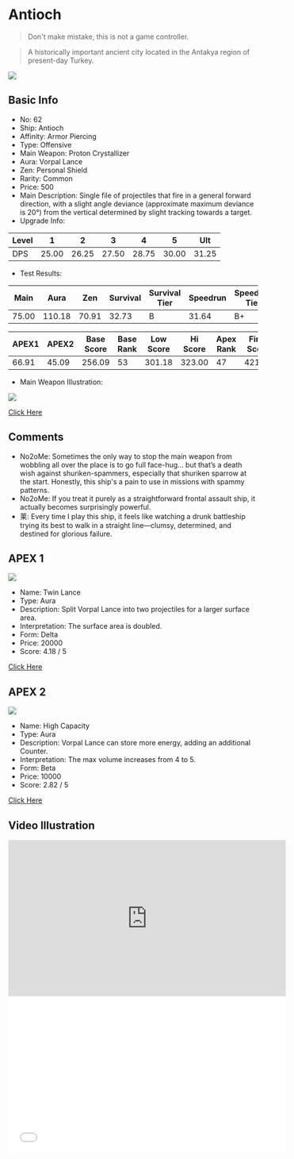 # Antioch

> Don't make mistake, this is not a game controller.

> A historically important ancient city located in the Antakya region of present-day Turkey.

<img src="/ships/ship_62.png" style={{zoom:1}}/>

## Basic Info

- No: 62
- Ship: Antioch
- Affinity: Armor Piercing
- Type: Offensive
- Main Weapon: Proton Crystallizer
- Aura: Vorpal Lance
- Zen: Personal Shield
- Rarity: Common
- Price: 500
- Main Description: Single file of projectiles that fire in a general forward direction, with a slight angle deviance (approximate maximum deviance is 20°) from the vertical determined by slight tracking towards a target.
- Upgrade Info: 

| Level | 1 | 2 | 3 | 4 | 5 | Ult |
|--|--|--|--|--|--|--|
| DPS | 25.00 | 26.25 | 27.50 | 28.75 | 30.00 | 31.25 |

- Test Results: 

| Main | Aura | Zen | Survival | Survival Tier | Speedrun | Speedrun Tier | Fun | Fun Tier |
|--|--|--|--|--|--|--|--|--|
| 75.00 | 110.18 | 70.91 | 32.73 | B | 31.64 | B+ | 34.36 | B+ |

| APEX1 | APEX2 | Base Score | Base Rank | Low Score | Hi Score | Apex Rank | Final Score | FinalRank |
|--|--|--|--|--|--|--|--|--|
| 66.91 | 45.09 | 256.09 | 53 | 301.18 | 323.00 | 47 | 421.73 | 47 |

- Main Weapon Illustration:

<img src="/illustration/main_62.gif" style={{zoom:1}}/>

[Click Here](https://gamefaqs.gamespot.com/iphone/193681-phoenix-ii/faqs/76704/ship-details-part-7#antioch)

## Comments

- No2oMe: Sometimes the only way to stop the main weapon from wobbling all over the place is to go full face-hug… but that’s a death wish against shuriken-spammers, especially that shuriken sparrow at the start. Honestly, this ship's a pain to use in missions with spammy patterns.
- No2oMe: If you treat it purely as a straightforward frontal assault ship, it actually becomes surprisingly powerful.
- 莱: Every time I play this ship, it feels like watching a drunk battleship trying its best to walk in a straight line—clumsy, determined, and destined for glorious failure.

## APEX 1

<img src="/ships/ship_62_apex_1.png" style={{zoom:1}}/>

- Name: Twin Lance
- Type: Aura
- Description: Split Vorpal Lance into two projectiles for a larger surface area.
- Interpretation: The surface area is doubled.
- Form: Delta
- Price: 20000
- Score: 4.18 / 5

[Click Here](https://gamefaqs.gamespot.com/iphone/193681-phoenix-ii/faqs/76704/ship-details-part-7#delta-vl-twin-lance-c20000)

## APEX 2

<img src="/ships/ship_62_apex_2.png" style={{zoom:1}}/>

- Name: High Capacity
- Type: Aura
- Description: Vorpal Lance can store more energy, adding an additional Counter.
- Interpretation: The max volume increases from 4 to 5.
- Form: Beta
- Price: 10000
- Score: 2.82 / 5

[Click Here](https://gamefaqs.gamespot.com/iphone/193681-phoenix-ii/faqs/76704/ship-details-part-7#beta-vl-high-capacity-c10000)

## Video Illustration

<iframe width="560" height="315" src="https://www.youtube.com/embed/EiO8TyazRKE?si=wE5NQ6hkgOwaxKFU" title="YouTube video player" frameborder="0" allow="accelerometer; autoplay; clipboard-write; encrypted-media; gyroscope; picture-in-picture; web-share" referrerpolicy="strict-origin-when-cross-origin" allowfullscreen></iframe>

<br/>

<iframe width="560" height="315" src="//player.bilibili.com/player.html?aid=594509033&bvid=BV1hq4y147Ed&cid=543358467&p=1&autoplay=false" scrolling="no" border="0" frameborder="no" allow="accelerometer; autoplay; clipboard-write; encrypted-media; gyroscope; picture-in-picture; web-share" framespacing="0" allowfullscreen="true"> </iframe>
